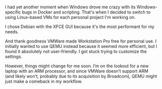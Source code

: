 I had yet another moment when Windows drove me crazy with its Windows-specific bugs in Docker and scripting. 
That's when I decided to switch to using Linux-based VMs for each personal project I'm working on.

I chose Debian with the XFCE GUI because it's the most performant for my needs.

And thank goodness VMWare made Workstation Pro free for personal use. 
I initially wanted to use QEMU instead because it seemed more efficient, 
but I found it absolutely not user-friendly. 
I got stuck trying to customize the settings.

However, things might change for me soon. 
I’m on the lookout for a new laptop with an ARM processor, 
and since VMWare doesn’t support ARM (and likely won’t, probably due to its acquisition by Broadcom), 
QEMU might just make a comeback in my workflow.
